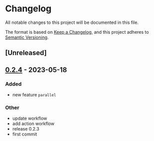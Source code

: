 # Changelog
All notable changes to this project will be documented in this file.

The format is based on [Keep a Changelog](https://keepachangelog.com/en/1.0.0/),
and this project adheres to [Semantic Versioning](https://semver.org/spec/v2.0.0.html).

## [Unreleased]

## [0.2.4](https://github.com/Maroon502/coincbc-sys/compare/v0.2.3...v0.2.4) - 2023-05-18

### Added
- new feature `parallel`

### Other
- update workflow
- add action workflow
- release 0.2.3
- first commit
